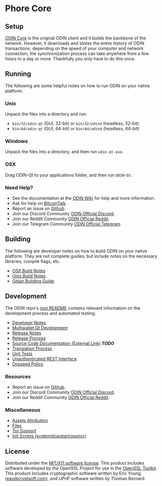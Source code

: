 Phore Core
=====================

Setup
---------------------
[ODIN Core](https://odinblockchain.org/wallet) is the original ODIN client and it builds the backbone of the network. However, it downloads and stores the entire history of ODIN transactions; depending on the speed of your computer and network connection, the synchronization process can take anywhere from a few hours to a day or more. Thankfully you only have to do this once.

Running
---------------------
The following are some helpful notes on how to run ODIN on your native platform.

### Unix

Unpack the files into a directory and run:

- `bin/32/odin-qt` (GUI, 32-bit) or `bin/32/odind` (headless, 32-bit)
- `bin/64/odin-qt` (GUI, 64-bit) or `bin/64/odind` (headless, 64-bit)

### Windows

Unpack the files into a directory, and then run `odin-qt.exe`.

### OSX

Drag ODIN-Qt to your applications folder, and then run `ODIN-Qt`.

### Need Help?

* See the documentation at the [ODIN Wiki](https://github.com/odinblockchain/wiki/wiki)
for help and more information.
* Ask for help on [BitcoinTalk](https://bitcointalk.org/index.php?topic=4798428).
* Report an issue on [Github](https://github.com/odinblockchain/odin/issues).
* Join our Discord Community [ODIN Official Discord](https://discord.me/odinblockchain).
* Join our Reddit Community [ODIN Official Reddit](https://www.reddit.com/r/OdinBlockchain/).
* Join our Telegram Community [ODIN Official Telegram](https://t.me/ODINchain).

Building
---------------------
The following are developer notes on how to build ODIN on your native platform. They are not complete guides, but include notes on the necessary libraries, compile flags, etc.

- [OSX Build Notes](build-osx.md)
- [Unix Build Notes](build-unix.md)
- [Gitian Building Guide](gitian-building.md)

Development
---------------------
The ODIN repo's [root README](https://github.com/odinblockahin/Odin/blob/master/README.md) contains relevant information on the development process and automated testing.

- [Developer Notes](developer-notes.md)
- [Multiwallet Qt Development](multiwallet-qt.md)
- [Release Notes](release-notes.md)
- [Release Process](release-process.md)
- [Source Code Documentation (External Link)](https://dev.visucore.com/bitcoin/doxygen/) ***TODO***
- [Translation Process](translation_process.md)
- [Unit Tests](unit-tests.md)
- [Unauthenticated REST Interface](REST-interface.md)
- [Dnsseed Policy](dnsseed-policy.md)

### Resources

* Report an issue on [Github](https://github.com/odinblockchain/odin/issues).
* Join our Discord Community [ODIN Official Discord](https://discord.me/odinblockchain).
* Join our Reddit Community [ODIN Official Reddit](https://www.reddit.com/r/OdinBlockchain/).

### Miscellaneous
- [Assets Attribution](assets-attribution.md)
- [Files](files.md)
- [Tor Support](tor.md)
- [Init Scripts (systemd/upstart/openrc)](init.md)

License
---------------------
Distributed under the [MIT/X11 software license](http://www.opensource.org/licenses/mit-license.php).
This product includes software developed by the OpenSSL Project for use in the [OpenSSL Toolkit](https://www.openssl.org/). This product includes
cryptographic software written by Eric Young ([eay@cryptsoft.com](mailto:eay@cryptsoft.com)), and UPnP software written by Thomas Bernard.
